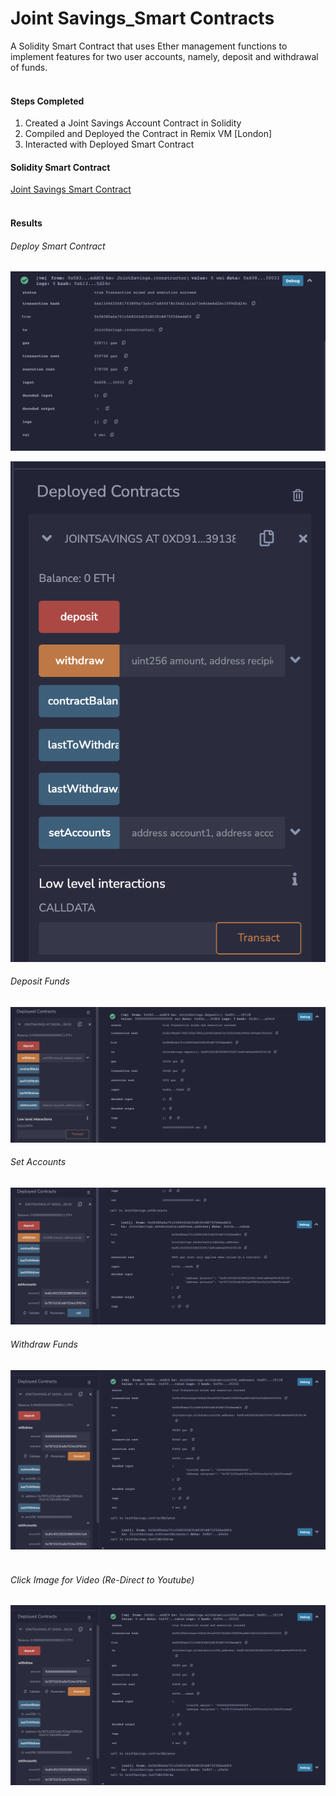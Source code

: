 # Joint Savings_Smart Contracts

A Solidity Smart Contract that uses Ether management functions to implement features for two user accounts, namely, deposit and withdrawal of funds.
<br />
<br />
#### Steps Completed

1.	Created a Joint Savings Account Contract in Solidity
2.	Compiled and Deployed the Contract in Remix VM [London]
3.	Interacted with Deployed Smart Contract

#### Solidity Smart Contract

[Joint Savings Smart Contract](https://github.com/KSohi-max/JointSavings/blob/main/joint_savings.sol)
<br />
<br />
#### Results

###### Deploy Smart Contract

![Deploy 1](https://github.com/KSohi-max/JointSavings/blob/main/Images/Deploy1.png)


![Deploy 2](https://github.com/KSohi-max/JointSavings/blob/main/Images/Deploy2.png)

###### Deposit Funds

![Deposit 10 Eth](https://github.com/KSohi-max/JointSavings/blob/main/Images/4%20Eth%20Deposit.png)

###### Set Accounts

![Set Accounts](https://github.com/KSohi-max/JointSavings/blob/main/Images/Set%20Accounts.png)


###### Withdraw Funds

![Withdraw 5 Eth](https://github.com/KSohi-max/JointSavings/blob/main/Images/Withdraw%205%20Eth.png)
<br />
<br />

###### Click Image for Video (Re-Direct to Youtube)

[![Joint Savings Accounts](https://github.com/KSohi-max/JointSavings/blob/main/Images/Withdraw%205%20Eth.png)](https://youtu.be/8RVoirq7X5A)


